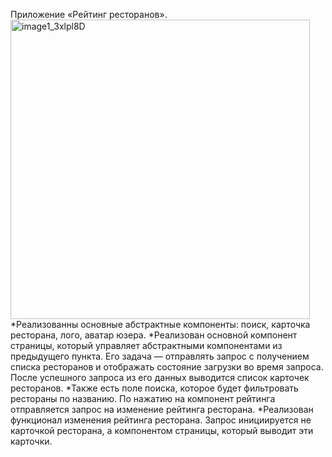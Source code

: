 Приложение «Рейтинг ресторанов».
<img width="479" alt="image1_3xlpl8D" src="https://github.com/user-attachments/assets/35f545e6-0e62-48a6-a4ba-70198e9029cf">
*Реализованны основные абстрактные компоненты: поиск, карточка ресторана, лого, аватар юзера.
*Реализован основной компонент страницы, который управляет абстрактными компонентами из предыдущего пункта. Его задача — отправлять запрос с получением списка ресторанов и отображать состояние загрузки во время запроса. После успешного запроса из его данных выводится список карточек ресторанов.
*Также есть поле поиска, которое будет фильтровать рестораны по названию. По нажатию на компонент рейтинга отправляется запрос на изменение рейтинга ресторана. 
*Реализован функционал изменения рейтинга ресторана. Запрос инициируется не карточкой ресторана, а компонентом страницы, который выводит эти карточки.
